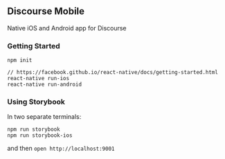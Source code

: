 Discourse Mobile
---

Native iOS and Android app for Discourse

### Getting Started

```
npm init

// https://facebook.github.io/react-native/docs/getting-started.html
react-native run-ios
react-native run-android
```


### Using Storybook

In two separate terminals:

```
npm run storybook
npm run storybook-ios
```

and then `open http://localhost:9001`
